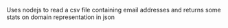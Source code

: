 Uses nodejs to read a csv file containing email addresses and returns some stats on domain representation in json
